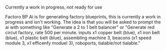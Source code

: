 Currently a work in progress, not ready for use

Factoro BP Ai is for generating factory blueprints, this is currently a work in progress and isn't working. The idea is that you will be asked to prompt the ai with something like "Generate a 2 to 1 belt balancer" or "Generate red circut factory, rate 500 per minute. inputs x1 copper belt (blue), x1 iron belt (blue), x1 plastic belt (blue), assembling machine 3, beacons (x1 speed module 3, x1 efficenfy moduel 3), roboports, tialable/not tialable."
